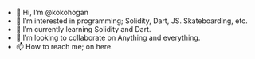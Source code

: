 - 👋 Hi, I’m @kokohogan
- 👀 I’m interested in programming; Solidity, Dart, JS. Skateboarding, etc.
- 🌱 I’m currently learning Solidity and Dart.
- 💞️ I’m looking to collaborate on Anything and everything.
- 📫 How to reach me; on here.

<!---
kokohogan/kokohogan is a ✨ special ✨ repository because its `README.md` (this file) appears on your GitHub profile.
You can click the Preview link to take a look at your changes.
--->
